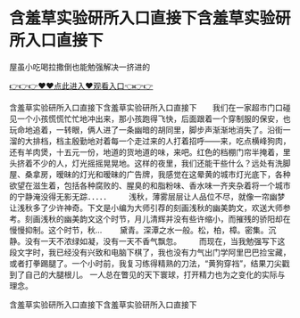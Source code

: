 # 含羞草实验研所入口直接下含羞草实验研所入口直接下
屋虽小吃喝拉撒倒也能勉强解决一挤进的

<a href="https://github.com/getmal/fdwwt/issues/2">👉👉👉♥♥点此进入♥观看入口👈👉👉</a>

含羞草实验研所入口直接下含羞草实验研所入口直接下　　我们在一家超市门口碰见一个小孩慌慌忙忙地冲出来，那小孩跑得飞快，后面跟着一个穿制服的保安，也玩命地追着，一转眼，俩人进了一条幽暗的胡同里，脚步声渐渐地消失了。沿街一溜的大排档，档主殷勤地对着每一个走过来的人打着招呼――来，吃点横峰狗肉，还有羊肉煲，十五元一份，地道的货地道的味，来吧。红色的档棚门帘半掩着，里头挤着不少的人，灯光摇摇晃晃地。这样的夜里，我们还能干些什么？远处有洗脚屋、桑拿房，暧昧的灯光和暧昧的广告牌，我感觉在这晕黄的城市灯光底下，各种欲望在滋生着，包括各种腐败的、腥臭的和脂粉味、香水味一齐夹杂着将一个城市的宁静淹没得无影无踪．．．．．
　　浅秋，薄雾层层让人品位不尽，就像一帘幽梦让浅秋多了少许神奇。下文是小编为大师引荐的刻画浅秋的幽美韵文，欢送大师参考。刻画浅秋的幽美韵文这个时节，月儿清辉并没有些许缩小，而摧残的骄阳却在慢慢抑制。这个时节，秋...
　　黛青。深潭之水一般。松，柏，樟。密集。沉静。没有一天不浓绿如凝，没有一天不香气飘忽。
　　而现在，当我勉强写下这段文字时，我已经没有兴致和电脑下棋了，我也没有力气出门学阿里巴巴捡宝藏，或者打拳踢腿了。一个小时前，我复习练得精熟的刀法，“黄狗穿裆”，结果刀尖戳到了自己的大腿根儿。
一人总在瞥见的天下寰球，打开精力也为之变化的实际与理念。

含羞草实验研所入口直接下含羞草实验研所入口直接下
